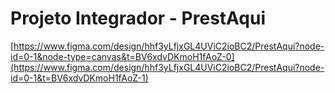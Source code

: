 # Projeto Integrador - PrestAqui
[https://www.figma.com/design/hhf3yLfjxGL4UViC2ioBC2/PrestAqui?node-id=0-1&node-type=canvas&t=BV6xdvDKmoH1fAoZ-0](https://www.figma.com/design/hhf3yLfjxGL4UViC2ioBC2/PrestAqui?node-id=0-1&t=BV6xdvDKmoH1fAoZ-1)
